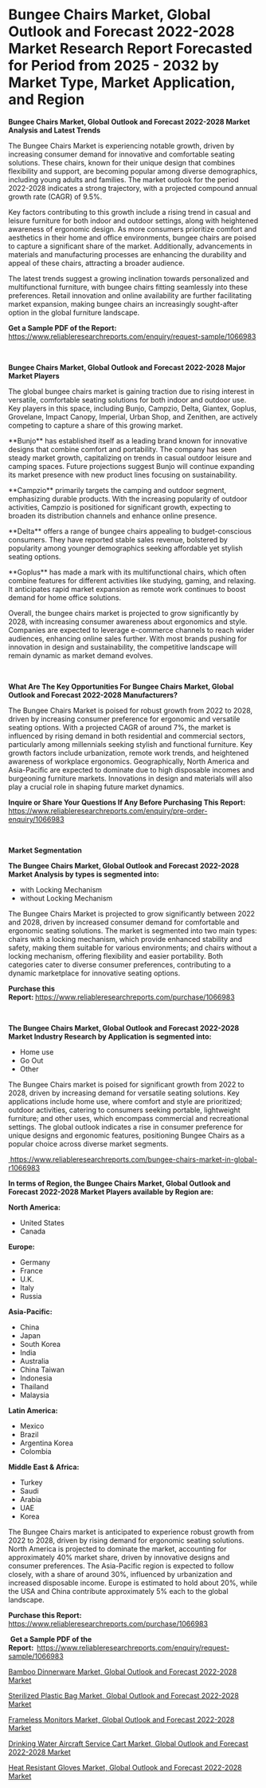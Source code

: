 <p><h1>Bungee Chairs Market, Global Outlook and Forecast 2022-2028 Market Research Report Forecasted for Period from 2025 -  2032 by Market Type, Market Application, and Region</h1></p><p><strong>Bungee Chairs Market, Global Outlook and Forecast 2022-2028 Market Analysis and Latest Trends</strong></p>
<p><p>The Bungee Chairs Market is experiencing notable growth, driven by increasing consumer demand for innovative and comfortable seating solutions. These chairs, known for their unique design that combines flexibility and support, are becoming popular among diverse demographics, including young adults and families. The market outlook for the period 2022-2028 indicates a strong trajectory, with a projected compound annual growth rate (CAGR) of 9.5%. </p><p>Key factors contributing to this growth include a rising trend in casual and leisure furniture for both indoor and outdoor settings, along with heightened awareness of ergonomic design. As more consumers prioritize comfort and aesthetics in their home and office environments, bungee chairs are poised to capture a significant share of the market. Additionally, advancements in materials and manufacturing processes are enhancing the durability and appeal of these chairs, attracting a broader audience. </p><p>The latest trends suggest a growing inclination towards personalized and multifunctional furniture, with bungee chairs fitting seamlessly into these preferences. Retail innovation and online availability are further facilitating market expansion, making bungee chairs an increasingly sought-after option in the global furniture landscape.</p></p>
<p><strong>Get a Sample PDF of the Report:&nbsp;</strong> <a href="https://www.reliableresearchreports.com/enquiry/request-sample/1066983?utm_campaign=24&utm_medium=2&utm_source=Github&utm_content=ia&utm_term=21032025&utm_id=bungee-chairs-market-global-outlook-and-forecast-2022-2028">https://www.reliableresearchreports.com/enquiry/request-sample/1066983</a></p>
<p>&nbsp;</p>
<p><strong>Bungee Chairs Market, Global Outlook and Forecast 2022-2028 Major Market Players</strong></p>
<p><p>The global bungee chairs market is gaining traction due to rising interest in versatile, comfortable seating solutions for both indoor and outdoor use. Key players in this space, including Bunjo, Campzio, Delta, Giantex, Goplus, Grovelane, Impact Canopy, Imperial, Urban Shop, and Zenithen, are actively competing to capture a share of this growing market. </p><p>**Bunjo** has established itself as a leading brand known for innovative designs that combine comfort and portability. The company has seen steady market growth, capitalizing on trends in casual outdoor leisure and camping spaces. Future projections suggest Bunjo will continue expanding its market presence with new product lines focusing on sustainability.</p><p>**Campzio** primarily targets the camping and outdoor segment, emphasizing durable products. With the increasing popularity of outdoor activities, Campzio is positioned for significant growth, expecting to broaden its distribution channels and enhance online presence.</p><p>**Delta** offers a range of bungee chairs appealing to budget-conscious consumers. They have reported stable sales revenue, bolstered by popularity among younger demographics seeking affordable yet stylish seating options.</p><p>**Goplus** has made a mark with its multifunctional chairs, which often combine features for different activities like studying, gaming, and relaxing. It anticipates rapid market expansion as remote work continues to boost demand for home office solutions.</p><p>Overall, the bungee chairs market is projected to grow significantly by 2028, with increasing consumer awareness about ergonomics and style. Companies are expected to leverage e-commerce channels to reach wider audiences, enhancing online sales further. With most brands pushing for innovation in design and sustainability, the competitive landscape will remain dynamic as market demand evolves.</p></p>
<p>&nbsp;</p>
<p><strong>What Are The Key Opportunities For Bungee Chairs Market, Global Outlook and Forecast 2022-2028 Manufacturers?</strong></p>
<p><p>The Bungee Chairs Market is poised for robust growth from 2022 to 2028, driven by increasing consumer preference for ergonomic and versatile seating options. With a projected CAGR of around 7%, the market is influenced by rising demand in both residential and commercial sectors, particularly among millennials seeking stylish and functional furniture. Key growth factors include urbanization, remote work trends, and heightened awareness of workplace ergonomics. Geographically, North America and Asia-Pacific are expected to dominate due to high disposable incomes and burgeoning furniture markets. Innovations in design and materials will also play a crucial role in shaping future market dynamics.</p></p>
<p><strong>Inquire or Share Your Questions If Any Before Purchasing This Report:</strong> <a href="https://www.reliableresearchreports.com/enquiry/pre-order-enquiry/1066983?utm_campaign=24&utm_medium=2&utm_source=Github&utm_content=ia&utm_term=21032025&utm_id=bungee-chairs-market-global-outlook-and-forecast-2022-2028">https://www.reliableresearchreports.com/enquiry/pre-order-enquiry/1066983</a></p>
<p>&nbsp;</p>
<p><strong>Market Segmentation</strong></p>
<p><strong>The Bungee Chairs Market, Global Outlook and Forecast 2022-2028 Market Analysis by types is segmented into:</strong></p>
<p><ul><li>with Locking Mechanism</li><li>without Locking Mechanism</li></ul></p>
<p><p>The Bungee Chairs Market is projected to grow significantly between 2022 and 2028, driven by increased consumer demand for comfortable and ergonomic seating solutions. The market is segmented into two main types: chairs with a locking mechanism, which provide enhanced stability and safety, making them suitable for various environments; and chairs without a locking mechanism, offering flexibility and easier portability. Both categories cater to diverse consumer preferences, contributing to a dynamic marketplace for innovative seating options.</p></p>
<p><strong>Purchase this Report:&nbsp;</strong><a href="https://www.reliableresearchreports.com/purchase/1066983?utm_campaign=24&utm_medium=2&utm_source=Github&utm_content=ia&utm_term=21032025&utm_id=bungee-chairs-market-global-outlook-and-forecast-2022-2028">https://www.reliableresearchreports.com/purchase/1066983</a></p>
<p>&nbsp;</p>
<p><strong>The Bungee Chairs Market, Global Outlook and Forecast 2022-2028 Market Industry Research by Application is segmented into:</strong></p>
<p><ul><li>Home use</li><li>Go Out</li><li>Other</li></ul></p>
<p><p>The Bungee Chairs market is poised for significant growth from 2022 to 2028, driven by increasing demand for versatile seating solutions. Key applications include home use, where comfort and style are prioritized; outdoor activities, catering to consumers seeking portable, lightweight furniture; and other uses, which encompass commercial and recreational settings. The global outlook indicates a rise in consumer preference for unique designs and ergonomic features, positioning Bungee Chairs as a popular choice across diverse market segments.</p></p>
<p><a href="https://www.reliableresearchreports.com/bungee-chairs-market-in-global-r1066983?utm_campaign=24&utm_medium=2&utm_source=Github&utm_content=ia&utm_term=21032025&utm_id=bungee-chairs-market-global-outlook-and-forecast-2022-2028">&nbsp;https://www.reliableresearchreports.com/bungee-chairs-market-in-global-r1066983</a></p>
<p><strong>In terms of Region, the Bungee Chairs Market, Global Outlook and Forecast 2022-2028 Market Players available by Region are:</strong></p>
<p>
    <p> <strong> North America: </strong>
        <ul>
            <li>United States</li>
            <li>Canada</li>
        </ul>
        </p> 
    <p> <strong> Europe: </strong>
        <ul>
            <li>Germany</li>
            <li>France</li>
            <li>U.K.</li>
            <li>Italy</li>
            <li>Russia</li>
        </ul>
        </p> 
    <p> <strong> Asia-Pacific: </strong>
        <ul>
            <li>China</li>
            <li>Japan</li>
            <li>South Korea</li>
            <li>India</li>
            <li>Australia</li>
            <li>China Taiwan</li>
            <li>Indonesia</li>
            <li>Thailand</li>
            <li>Malaysia</li>
        </ul>
        </p> 
    <p> <strong> Latin America: </strong>
        <ul>
            <li>Mexico</li>
            <li>Brazil</li>
            <li>Argentina Korea</li>
            <li>Colombia</li>
        </ul>
        </p> 
    <p> <strong> Middle East & Africa: </strong>
        <ul>
            <li>Turkey</li>
            <li>Saudi</li>
            <li>Arabia</li>
            <li>UAE</li>
            <li>Korea</li>
        </ul>
    </p>
    </p>
<p><p>The Bungee Chairs market is anticipated to experience robust growth from 2022 to 2028, driven by rising demand for ergonomic seating solutions. North America is projected to dominate the market, accounting for approximately 40% market share, driven by innovative designs and consumer preferences. The Asia-Pacific region is expected to follow closely, with a share of around 30%, influenced by urbanization and increased disposable income. Europe is estimated to hold about 20%, while the USA and China contribute approximately 5% each to the global landscape.</p></p>
<p><strong>Purchase this Report: </strong><a href="https://www.reliableresearchreports.com/purchase/1066983?utm_campaign=24&utm_medium=2&utm_source=Github&utm_content=ia&utm_term=21032025&utm_id=bungee-chairs-market-global-outlook-and-forecast-2022-2028">https://www.reliableresearchreports.com/purchase/1066983</a></p>
<p>&nbsp;<strong>Get a Sample PDF of the Report:&nbsp;&nbsp;</strong><a href="https://www.reliableresearchreports.com/enquiry/request-sample/1066983?utm_campaign=24&utm_medium=2&utm_source=Github&utm_content=ia&utm_term=21032025&utm_id=bungee-chairs-market-global-outlook-and-forecast-2022-2028">https://www.reliableresearchreports.com/enquiry/request-sample/1066983</a></p>
<p><strong></strong></p>
<p><p><a href="https://github.com/careymartta6/Market-Research-Report-List-1/blob/main/bamboo-dinnerware-market-global-outlook-and-forecast-2022-2028-market.md?utm_campaign=24&utm_medium=2&utm_source=Github&utm_content=ia&utm_term=21032025&utm_id=bungee-chairs-market-global-outlook-and-forecast-2022-2028">Bamboo Dinnerware Market, Global Outlook and Forecast 2022-2028 Market</a></p><p><a href="https://github.com/delindacallegari68/Market-Research-Report-List-1/blob/main/sterilized-plastic-bag-market-global-outlook-and-forecast-2022-2028-market.md?utm_campaign=24&utm_medium=2&utm_source=Github&utm_content=ia&utm_term=21032025&utm_id=bungee-chairs-market-global-outlook-and-forecast-2022-2028">Sterilized Plastic Bag Market, Global Outlook and Forecast 2022-2028 Market</a></p><p><a href="https://github.com/santosh758595/Market-Research-Report-List-7/blob/main/frameless-monitors-market-global-outlook-and-forecast-2022-2028-market.md?utm_campaign=24&utm_medium=2&utm_source=Github&utm_content=ia&utm_term=21032025&utm_id=bungee-chairs-market-global-outlook-and-forecast-2022-2028">Frameless Monitors Market, Global Outlook and Forecast 2022-2028 Market</a></p><p><a href="https://github.com/casalalimo40/Market-Research-Report-List-1/blob/main/drinking-water-aircraft-service-cart-market-global-outlook-and-forecast-2022-2028-market.md?utm_campaign=24&utm_medium=2&utm_source=Github&utm_content=ia&utm_term=21032025&utm_id=bungee-chairs-market-global-outlook-and-forecast-2022-2028">Drinking Water Aircraft Service Cart Market, Global Outlook and Forecast 2022-2028 Market</a></p><p><a href="https://github.com/baraohinze3x/Market-Research-Report-List-1/blob/main/heat-resistant-gloves-market-global-outlook-and-forecast-2022-2028-market.md?utm_campaign=24&utm_medium=2&utm_source=Github&utm_content=ia&utm_term=21032025&utm_id=bungee-chairs-market-global-outlook-and-forecast-2022-2028">Heat Resistant Gloves Market, Global Outlook and Forecast 2022-2028 Market</a></p></p>